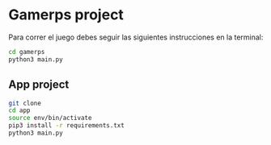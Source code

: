 # Gamerps project

Para correr el juego debes seguir las siguientes instrucciones en la terminal:

```sh
cd gamerps
python3 main.py
```

## App project 


```sh
git clone 
cd app
source env/bin/activate
pip3 install -r requirements.txt
python3 main.py
```